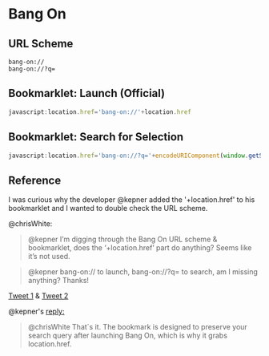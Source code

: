 # Bang On

## URL Scheme

    bang-on://
    bang-on://?q=

## Bookmarklet: Launch (Official)

```javascript
javascript:location.href='bang-on://'+location.href
```

## Bookmarklet: Search for Selection

```javascript
javascript:location.href='bang-on://?q='+encodeURIComponent(window.getSelection())
```

## Reference

I was curious why the developer @kepner added the '+location.href' to his bookmarklet and I wanted to double check the URL scheme.

@chrisWhite:

> @kepner I’m digging through the Bang On URL scheme & bookmarklet, does the ‘+location.href’ part do anything? Seems like it’s not used.

> @kepner bang-on:// to launch, bang-on://?q= to search, am I missing anything? Thanks!

[Tweet 1](http://twitter.com/chrisWhite/status/296695444908695554) & [Tweet 2](http://twitter.com/chrisWhite/status/296695857393315841)

@kepner's [reply:](https://twitter.com/kepner/status/296825551887429632)

> @chrisWhite That´s it. The bookmark is designed to preserve your search query after launching Bang On, which is why it grabs location.href.